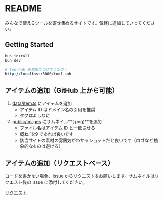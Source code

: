 # README

みんなで使えるツールを寄せ集めるサイトです。気軽に追加していってください。

## Getting Started

```bash
bun install
bun dev

# too-hub を末尾につけてください
http://localhost:3000/tool-hub
```

## アイテムの追加（GitHub 上から可能）

1. [data/item.ts](../../edit/main/data/item.ts) にアイテムを追加
   - アイテム ID はドメイン名の引用を推奨
   - タグはよしなに
2. [public/images](../../tree/main/public/images) にサムネイル**(.png)**を追加
   - ファイル名はアイテム ID と一致させる
   - 概ね 16:9 であれば良いです
   - 該当サイトの素材の雰囲気がわかるショットだと良いです（ロゴなど抽象的なものは避ける）

## アイテムの追加（リクエストベース）

コードを書かない場合、Issue からリクエストをお願いします。サムネイルはリクエスト後の Issue に添付してください。

[リクエスト](https://github.com/dninomiya/tool-hub/issues/new?assignees=&labels=feature&projects=&template=new.yml&title=%5Bリクエスト%5D%3A+)

